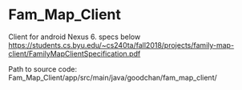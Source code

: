 # Fam_Map_Client

Client for android Nexus 6.
specs below
https://students.cs.byu.edu/~cs240ta/fall2018/projects/family-map-client/FamilyMapClientSpecification.pdf

Path to source code: Fam_Map_Client/app/src/main/java/goodchan/fam_map_client/
